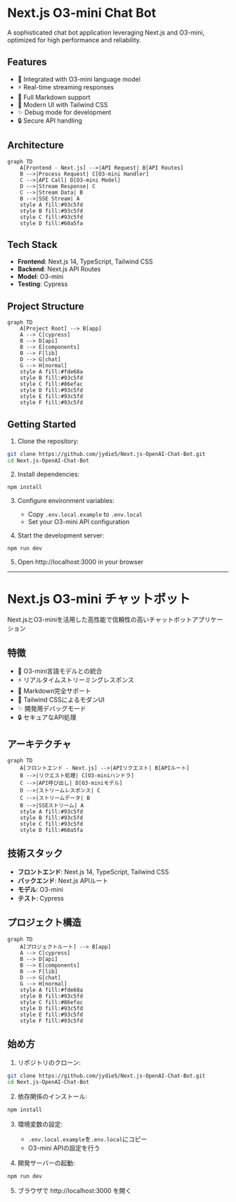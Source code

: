 # Next.js O3-mini Chat Bot

A sophisticated chat bot application leveraging Next.js and O3-mini, optimized for high performance and reliability.

## Features

- 🤖 Integrated with O3-mini language model
- ⚡ Real-time streaming responses
- 📝 Full Markdown support
- 🎨 Modern UI with Tailwind CSS
- ✨ Debug mode for development
- 🔒 Secure API handling

## Architecture

```mermaid
graph TD
    A[Frontend - Next.js] -->|API Request| B[API Routes]
    B -->|Process Request| C[O3-mini Handler]
    C -->|API Call| D[O3-mini Model]
    D -->|Stream Response| C
    C -->|Stream Data| B
    B -->|SSE Stream| A
    style A fill:#93c5fd
    style B fill:#93c5fd
    style C fill:#93c5fd
    style D fill:#60a5fa
```

## Tech Stack

- **Frontend**: Next.js 14, TypeScript, Tailwind CSS
- **Backend**: Next.js API Routes
- **Model**: O3-mini
- **Testing**: Cypress

## Project Structure

```mermaid
graph TD
    A[Project Root] --> B[app]
    A --> C[cypress]
    B --> D[api]
    B --> E[components]
    B --> F[lib]
    D --> G[chat]
    G --> H[normal]
    style A fill:#fde68a
    style B fill:#93c5fd
    style C fill:#86efac
    style D fill:#93c5fd
    style E fill:#93c5fd
    style F fill:#93c5fd
```
 
## Getting Started

1. Clone the repository:
```bash
git clone https://github.com/jydie5/Next.js-OpenAI-Chat-Bot.git
cd Next.js-OpenAI-Chat-Bot
```

2. Install dependencies:
```bash
npm install
```

3. Configure environment variables:
   - Copy `.env.local.example` to `.env.local`
   - Set your O3-mini API configuration

4. Start the development server:
```bash
npm run dev
```

5. Open http://localhost:3000 in your browser

---

# Next.js O3-mini チャットボット

Next.jsとO3-miniを活用した高性能で信頼性の高いチャットボットアプリケーション

## 特徴

- 🤖 O3-mini言語モデルとの統合
- ⚡ リアルタイムストリーミングレスポンス
- 📝 Markdown完全サポート
- 🎨 Tailwind CSSによるモダンUI
- ✨ 開発用デバッグモード
- 🔒 セキュアなAPI処理

## アーキテクチャ

```mermaid
graph TD
    A[フロントエンド - Next.js] -->|APIリクエスト| B[APIルート]
    B -->|リクエスト処理| C[O3-miniハンドラ]
    C -->|API呼び出し| D[O3-miniモデル]
    D -->|ストリームレスポンス| C
    C -->|ストリームデータ| B
    B -->|SSEストリーム| A
    style A fill:#93c5fd
    style B fill:#93c5fd
    style C fill:#93c5fd
    style D fill:#60a5fa
```

## 技術スタック

- **フロントエンド**: Next.js 14, TypeScript, Tailwind CSS
- **バックエンド**: Next.js APIルート
- **モデル**: O3-mini
- **テスト**: Cypress

## プロジェクト構造

```mermaid
graph TD
    A[プロジェクトルート] --> B[app]
    A --> C[cypress]
    B --> D[api]
    B --> E[components]
    B --> F[lib]
    D --> G[chat]
    G --> H[normal]
    style A fill:#fde68a
    style B fill:#93c5fd
    style C fill:#86efac
    style D fill:#93c5fd
    style E fill:#93c5fd
    style F fill:#93c5fd
```

## 始め方

1. リポジトリのクローン:
```bash
git clone https://github.com/jydie5/Next.js-OpenAI-Chat-Bot.git
cd Next.js-OpenAI-Chat-Bot
```

2. 依存関係のインストール:
```bash
npm install
```

3. 環境変数の設定:
   - `.env.local.example`を`.env.local`にコピー
   - O3-mini APIの設定を行う

4. 開発サーバーの起動:
```bash
npm run dev
```

5. ブラウザで http://localhost:3000 を開く